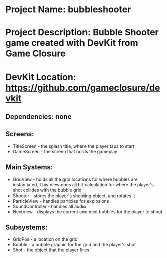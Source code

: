 # Project Name: bubbleshooter
# Project Description: Bubble Shooter game created with DevKit from Game Closure
# DevKit Location: https://github.com/gameclosure/devkit

## Dependencies: none

## Screens:
* TitleScreen - the splash title, where the player taps to start
* GameScreen - the screen that holds the gameplay

## Main Systems:
* GridView - holds all the grid locations for where bubbles are instantiated. This View does all hit calculation for where the player's shot collides with the bubble grid
* Shooter - stores the player's shooting object, and rotates it
* ParticleView - handles particles for explosions
* SoundController - handles all audio
* NextView - displays the current and next bubbles for the player to shoot

## Subsystems:
* GridPos - a location on the grid
* Bubble - a bubble graphic for the grid and the player's shot
* Shot - the object that the player fires
